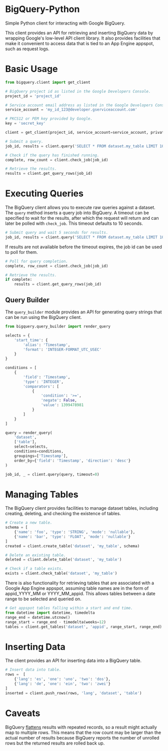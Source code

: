 BigQuery-Python
===============

Simple Python client for interacting with Google BigQuery.

This client provides an API for retrieving and inserting BigQuery data by wrapping Google's low-level API client library. It also provides facilities that make it convenient to access data that is tied to an App Engine appspot, such as request logs.

# Basic Usage #

```python
from bigquery.client import get_client

# BigQuery project id as listed in the Google Developers Console.
project_id = 'project_id'

# Service account email address as listed in the Google Developers Console.
service_account = 'my_id_123@developer.gserviceaccount.com'

# PKCS12 or PEM key provided by Google.
key = 'secret_key'

client = get_client(project_id, service_account=service_account, private_key=key, readonly=True)

# Submit a query.
job_id, results = client.query('SELECT * FROM dataset.my_table LIMIT 1000')

# Check if the query has finished running.
complete, row_count = client.check_job(job_id)

# Retrieve the results.
results = client.get_query_rows(job_id)
```

# Executing Queries #

The BigQuery client allows you to execute raw queries against a dataset. The `query` method inserts a query job into BigQuery. A timeout can be specified to wait for the results, after which the request will return and can later be polled with `check_job`. This timeout defaults to 10 seconds.

```python
# Submit query and wait 5 seconds for results.
job_id, results = client.query('SELECT * FROM dataset.my_table LIMIT 1000', timeout=5)
```

If results are not available before the timeout expires, the job id can be used to poll for them.

```python
# Poll for query completion.
complete, row_count = client.check_job(job_id)

# Retrieve the results.
if complete:
    results = client.get_query_rows(job_id)
```

## Query Builder ##

The `query_builder` module provides an API for generating query strings that can be run using the BigQuery client.

```python
from bigquery.query_builder import render_query

selects = {
    'start_time': {
        'alias': 'Timestamp',
        'format': 'INTEGER-FORMAT_UTC_USEC'
    }
}

conditions = [
    {
        'field': 'Timestamp',
        'type': 'INTEGER',
        'comparators': [
            {
                'condition': '>=',
                'negate': False,
                'value': 1399478981
            }
        ]
    }
]

query = render_query(
    'dataset',
    ['table'],
    select=selects,
    conditions=conditions,
    groupings=['Timestamp'],
    order_by={'field': 'Timestamp', 'direction': 'desc'}
)

job_id, _ = client.query(query, timeout=0)
```

# Managing Tables

The BigQuery client provides facilities to manage dataset tables, including creating, deleting, and checking the existence of tables.

```python
# Create a new table.
schema = [
    {'name': 'foo', 'type': 'STRING', 'mode': 'nullable'},
    {'name': 'bar', 'type': 'FLOAT', 'mode': 'nullable'}
]
created = client.create_table('dataset', 'my_table', schema)

# Delete an existing table.
deleted = client.delete_table('dataset', 'my_table')

# Check if a table exists.
exists = client.check_table('dataset', 'my_table')
```

There is also functionality for retrieving tables that are associated with a Google App Engine appspot, assuming table names are in the form of appid_YYYY_MM or YYYY_MM_appid. This allows tables between a date range to be selected and queried on.

```python
# Get appspot tables falling within a start and end time.
from datetime import datetime, timedelta
range_end = datetime.utcnow()
range_start = range_end - timedelta(weeks=12)
tables = client.get_tables('dataset', 'appid', range_start, range_end)
```

# Inserting Data

The client provides an API for inserting data into a BigQuery table.

```python
# Insert data into table.
rows =  [
    {'lang': 'es', 'one': 'uno', 'two': 'dos'},
    {'lang': 'de', 'one': 'ein', 'two': 'zwei'}
]
inserted = client.push_rows(rows, 'lang', 'dataset', 'table')
```

# Caveats

BigQuery [flattens](https://developers.google.com/bigquery/docs/data?hl=ja#flatten) results with repeated records, so a result might actually map to multiple rows. This means that the row count may be larger than the actual number of results because BigQuery reports the number of unrolled rows but the returned results are rolled back up.
